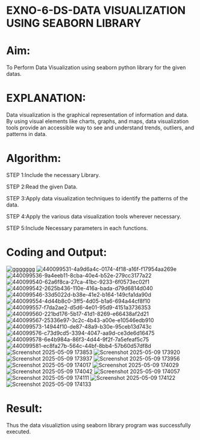# EXNO-6-DS-DATA VISUALIZATION USING SEABORN LIBRARY

# Aim:
  To Perform Data Visualization using seaborn python library for the given datas.

# EXPLANATION:
Data visualization is the graphical representation of information and data. By using visual elements like charts, graphs, and maps, data visualization tools provide an accessible way to see and understand trends, outliers, and patterns in data.

# Algorithm:
STEP 1:Include the necessary Library.

STEP 2:Read the given Data.

STEP 3:Apply data visualization techniques to identify the patterns of the data.

STEP 4:Apply the various data visualization tools wherever necessary.

STEP 5:Include Necessary parameters in each functions.

# Coding and Output:
![ggggggg](https://github.com/user-attachments/assets/a3987ae5-fc65-4901-b710-cc2e786a6378)
![440099531-4a9d6a4c-0174-4f18-a16f-f17954aa269e](https://github.com/user-attachments/assets/846efac2-9faa-413e-984f-93eaefb11d5c)
![440099536-9a4eeb11-8cba-40e4-b52e-279cc3177a22](https://github.com/user-attachments/assets/81294702-e5df-4998-99b8-39fb54967441)
![440099540-62a6f8ca-27ca-41bc-9233-6f0573ec02f1](https://github.com/user-attachments/assets/08cd0b33-8cb8-4a94-b2b7-5543f4b8e8cd)
![440099542-2625b436-110e-416a-bada-d79d6814d040](https://github.com/user-attachments/assets/75d6379e-8902-4169-9b60-aa0e0ad5ad18)
![440099546-33d5022d-b38e-41e2-b164-149cfa1da90d](https://github.com/user-attachments/assets/833db109-f594-4ec4-9e9a-b91db30373d0)
![440099554-4d44b8c0-3ff5-4d05-b1a6-694a44cf8f10](https://github.com/user-attachments/assets/c169fc54-257d-4580-a962-cc9879e8a7a5)
![440099557-f7da2ae2-d5d6-4e01-95d9-4151a3736353](https://github.com/user-attachments/assets/9885a62f-391a-45e4-84e9-f001d02a1477)
![440099560-221bd176-5b17-41d1-8269-e66438af2d21](https://github.com/user-attachments/assets/e941f5a3-4941-4914-b496-a53258a5f420)
![440099567-25336e97-3c2c-4b43-a00e-e10546edb910](https://github.com/user-attachments/assets/ec664f45-379f-47d6-9e62-58b01d64afe8)
![440099573-14944f10-de87-48a9-b30e-95ceb13d743c](https://github.com/user-attachments/assets/3c92bc63-baa2-4aba-a82a-a518096a0e26)
![440099576-c73d9cd5-3394-4047-aa9d-ce3de6d16475](https://github.com/user-attachments/assets/3b0155c6-915a-4c0d-99ff-6c389e020914)
![440099578-6e4b984a-86f3-4d44-9f2f-7a5efeaf5c75](https://github.com/user-attachments/assets/af16ac72-607b-42e5-9c3e-60c90fcef861)
![440099581-ec8fa27b-564c-44bf-8bb4-57b60d57df8d](https://github.com/user-attachments/assets/bb02341e-d203-4168-a9d6-f8b54e09f7c4)
![Screenshot 2025-05-09 173853](https://github.com/user-attachments/assets/d868665d-b896-45af-8369-66627d619f10)
![Screenshot 2025-05-09 173920](https://github.com/user-attachments/assets/296af6cd-e66a-4f92-8032-4375082fd0cb)
![Screenshot 2025-05-09 173937](https://github.com/user-attachments/assets/ae2c95ae-5822-4c00-95dd-d65194aa6717)
![Screenshot 2025-05-09 173956](https://github.com/user-attachments/assets/00680259-c398-43a1-8957-344c9652048d)
![Screenshot 2025-05-09 174017](https://github.com/user-attachments/assets/563bb09c-8a85-49a2-a57d-803d84b2e7b1)
![Screenshot 2025-05-09 174029](https://github.com/user-attachments/assets/70314869-d45a-42a0-976f-a07abf3fb27d)
![Screenshot 2025-05-09 174042](https://github.com/user-attachments/assets/69e0586a-d751-4a85-8a4d-2a90e656b7b1)
![Screenshot 2025-05-09 174057](https://github.com/user-attachments/assets/ca096866-85a0-4e1e-928d-6a51c28e6b85)
![Screenshot 2025-05-09 174111](https://github.com/user-attachments/assets/79ed3a2b-db64-48e2-bbe2-24a01e9383d7)
![Screenshot 2025-05-09 174122](https://github.com/user-attachments/assets/5abfa802-9883-424f-b8c4-38aa02dbfccb)
![Screenshot 2025-05-09 174133](https://github.com/user-attachments/assets/cf9c9c6b-8b8f-4742-b9ed-5178c068a00e)

# Result:
Thus the data visualiztion using seaborn library program was successfully executed.
